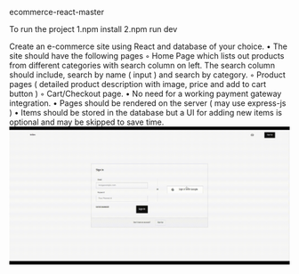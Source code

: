 ecommerce-react-master

To run the project 1.npm install 2.npm run dev

Create an e-commerce site using React and database of your choice.
    • The site should have the following pages
        ◦ Home Page which lists out products from different categories with search column on left. The search column should include, search by name ( input ) and search by category.
        ◦ Product pages ( detailed product description with image, price and add to cart button )
        ◦ Cart/Checkout page.
    • No need for a working payment gateway integration.
    • Pages should be rendered on the server ( may use express-js )
    • Items should be stored in the database but a UI for adding new items is optional and may be skipped to save time.
    ![](screen-recorder-tue-jun-23-2020-10-18-05.gif)
